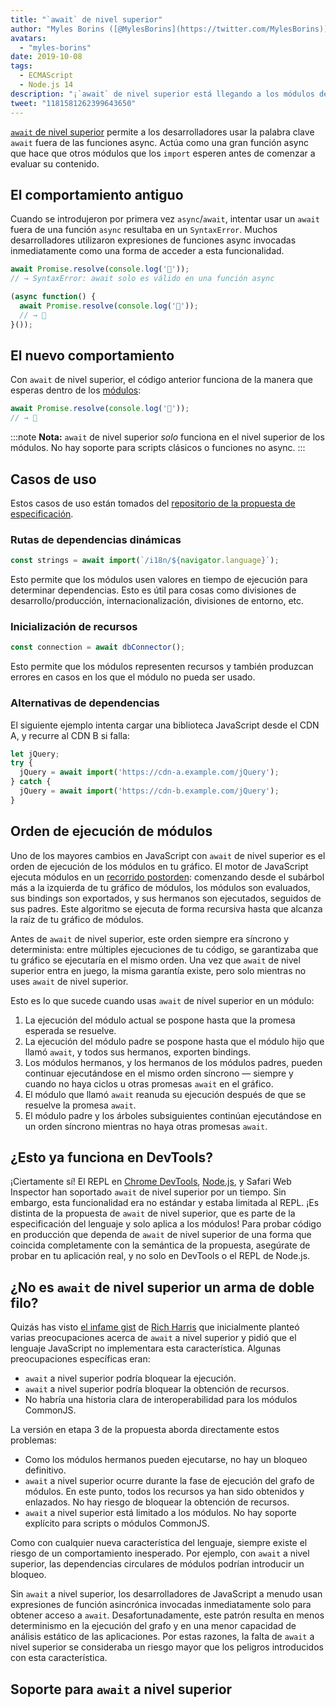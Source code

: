 ```yaml
---
title: "`await` de nivel superior"
author: "Myles Borins ([@MylesBorins](https://twitter.com/MylesBorins))"
avatars: 
  - "myles-borins"
date: 2019-10-08
tags: 
  - ECMAScript
  - Node.js 14
description: "¡`await` de nivel superior está llegando a los módulos de JavaScript! Pronto podrás usar `await` sin necesidad de estar en una función async."
tweet: "1181581262399643650"
---
```

[`await` de nivel superior](https://github.com/tc39/proposal-top-level-await) permite a los desarrolladores usar la palabra clave `await` fuera de las funciones async. Actúa como una gran función async que hace que otros módulos que los `import` esperen antes de comenzar a evaluar su contenido.

<!--truncate-->
## El comportamiento antiguo

Cuando se introdujeron por primera vez `async`/`await`, intentar usar un `await` fuera de una función `async` resultaba en un `SyntaxError`. Muchos desarrolladores utilizaron expresiones de funciones async invocadas inmediatamente como una forma de acceder a esta funcionalidad.

```js
await Promise.resolve(console.log('🎉'));
// → SyntaxError: await solo es válido en una función async

(async function() {
  await Promise.resolve(console.log('🎉'));
  // → 🎉
}());
```

## El nuevo comportamiento

Con `await` de nivel superior, el código anterior funciona de la manera que esperas dentro de los [módulos](/features/modules):

```js
await Promise.resolve(console.log('🎉'));
// → 🎉
```

:::note
**Nota:** `await` de nivel superior _solo_ funciona en el nivel superior de los módulos. No hay soporte para scripts clásicos o funciones no async.
:::

## Casos de uso

Estos casos de uso están tomados del [repositorio de la propuesta de especificación](https://github.com/tc39/proposal-top-level-await#use-cases).

### Rutas de dependencias dinámicas

```js
const strings = await import(`/i18n/${navigator.language}`);
```

Esto permite que los módulos usen valores en tiempo de ejecución para determinar dependencias. Esto es útil para cosas como divisiones de desarrollo/producción, internacionalización, divisiones de entorno, etc.

### Inicialización de recursos

```js
const connection = await dbConnector();
```

Esto permite que los módulos representen recursos y también produzcan errores en casos en los que el módulo no pueda ser usado.

### Alternativas de dependencias

El siguiente ejemplo intenta cargar una biblioteca JavaScript desde el CDN A, y recurre al CDN B si falla:

```js
let jQuery;
try {
  jQuery = await import('https://cdn-a.example.com/jQuery');
} catch {
  jQuery = await import('https://cdn-b.example.com/jQuery');
}
```

## Orden de ejecución de módulos

Uno de los mayores cambios en JavaScript con `await` de nivel superior es el orden de ejecución de los módulos en tu gráfico. El motor de JavaScript ejecuta módulos en un [recorrido postorden](https://en.wikibooks.org/wiki/A-level_Computing/AQA/Paper_1/Fundamentals_of_algorithms/Tree_traversal#Post-order): comenzando desde el subárbol más a la izquierda de tu gráfico de módulos, los módulos son evaluados, sus bindings son exportados, y sus hermanos son ejecutados, seguidos de sus padres. Este algoritmo se ejecuta de forma recursiva hasta que alcanza la raíz de tu gráfico de módulos.

Antes de `await` de nivel superior, este orden siempre era síncrono y determinista: entre múltiples ejecuciones de tu código, se garantizaba que tu gráfico se ejecutaría en el mismo orden. Una vez que `await` de nivel superior entra en juego, la misma garantía existe, pero solo mientras no uses `await` de nivel superior.

Esto es lo que sucede cuando usas `await` de nivel superior en un módulo:

1. La ejecución del módulo actual se pospone hasta que la promesa esperada se resuelve.
1. La ejecución del módulo padre se pospone hasta que el módulo hijo que llamó `await`, y todos sus hermanos, exporten bindings.
1. Los módulos hermanos, y los hermanos de los módulos padres, pueden continuar ejecutándose en el mismo orden síncrono — siempre y cuando no haya ciclos u otras promesas `await` en el gráfico.
1. El módulo que llamó `await` reanuda su ejecución después de que se resuelve la promesa `await`.
1. El módulo padre y los árboles subsiguientes continúan ejecutándose en un orden síncrono mientras no haya otras promesas `await`.

## ¿Esto ya funciona en DevTools?

¡Ciertamente sí! El REPL en [Chrome DevTools](https://developers.google.com/web/updates/2017/08/devtools-release-notes#await), [Node.js](https://github.com/nodejs/node/issues/13209), y Safari Web Inspector han soportado `await` de nivel superior por un tiempo. Sin embargo, esta funcionalidad era no estándar y estaba limitada al REPL. ¡Es distinta de la propuesta de `await` de nivel superior, que es parte de la especificación del lenguaje y solo aplica a los módulos! Para probar código en producción que dependa de `await` de nivel superior de una forma que coincida completamente con la semántica de la propuesta, asegúrate de probar en tu aplicación real, y no solo en DevTools o el REPL de Node.js.

## ¿No es `await` de nivel superior un arma de doble filo?

Quizás has visto [el infame gist](https://gist.github.com/Rich-Harris/0b6f317657f5167663b493c722647221) de [Rich Harris](https://twitter.com/Rich_Harris) que inicialmente planteó varias preocupaciones acerca de `await` a nivel superior y pidió que el lenguaje JavaScript no implementara esta característica. Algunas preocupaciones específicas eran:

- `await` a nivel superior podría bloquear la ejecución.
- `await` a nivel superior podría bloquear la obtención de recursos.
- No habría una historia clara de interoperabilidad para los módulos CommonJS.

La versión en etapa 3 de la propuesta aborda directamente estos problemas:

- Como los módulos hermanos pueden ejecutarse, no hay un bloqueo definitivo.
- `await` a nivel superior ocurre durante la fase de ejecución del grafo de módulos. En este punto, todos los recursos ya han sido obtenidos y enlazados. No hay riesgo de bloquear la obtención de recursos.
- `await` a nivel superior está limitado a los módulos. No hay soporte explícito para scripts o módulos CommonJS.

Como con cualquier nueva característica del lenguaje, siempre existe el riesgo de un comportamiento inesperado. Por ejemplo, con `await` a nivel superior, las dependencias circulares de módulos podrían introducir un bloqueo.

Sin `await` a nivel superior, los desarrolladores de JavaScript a menudo usan expresiones de función asincrónica invocadas inmediatamente solo para obtener acceso a `await`. Desafortunadamente, este patrón resulta en menos determinismo en la ejecución del grafo y en una menor capacidad de análisis estático de las aplicaciones. Por estas razones, la falta de `await` a nivel superior se consideraba un riesgo mayor que los peligros introducidos con esta característica.

## Soporte para `await` a nivel superior

<feature-support chrome="89 https://bugs.chromium.org/p/v8/issues/detail?id=9344"
                 firefox="no https://bugzilla.mozilla.org/show_bug.cgi?id=1519100"
                 safari="15 https://bugs.webkit.org/show_bug.cgi?id=202484"
                 nodejs="14"
                 babel="no https://github.com/babel/proposals/issues/44"></feature-support>
